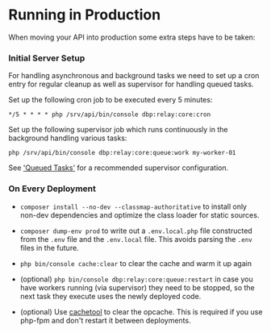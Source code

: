# Running in Production

When moving your API into production some extra steps have to be taken:

### Initial Server Setup

For handling asynchronous and background tasks we need to set up a cron entry
for regular cleanup as well as supervisor for handling queued tasks.

Set up the following cron job to be executed every 5 minutes:

```
*/5 * * * * php /srv/api/bin/console dbp:relay:core:cron
```

Set up the following supervisor job which runs continuously in the background
handling various tasks:

```
php /srv/api/bin/console dbp:relay:core:queue:work my-worker-01
```

See ['Queued Tasks'](./bundles/core/queue.md) for a recommended supervisor
configuration.

### On Every Deployment

* `composer install --no-dev --classmap-authoritative` to install only non-dev dependencies and optimize the class loader for static sources.

* `composer dump-env prod` to write out a `.env.local.php` file constructed from the `.env` file and the `.env.local` file. This avoids parsing the `.env` files in the future.

* `php bin/console cache:clear` to clear the cache and warm it up again

* (optional) `php bin/console dbp:relay:core:queue:restart` in case you have
   workers running (via supervisor) they need to be stopped, so the next task
   they execute uses the newly deployed code.

* (optional) Use [cachetool](https://github.com/gordalina/cachetool) to clear
  the opcache. This is required if you use php-fpm and don't restart it between
  deployments.